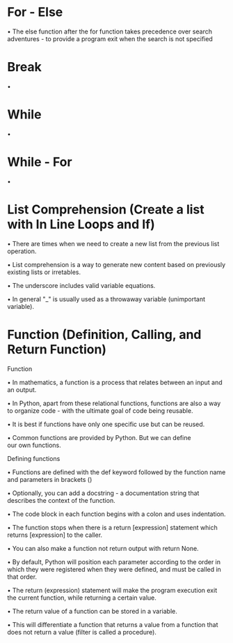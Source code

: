 # For - Else
• The else function after the for function takes precedence over search adventures - to provide a program exit when the search is not specified
# Break
•
# While
•
# While - For
•
# List Comprehension (Create a list with In Line Loops and If)
• There are times when we need to create a new list from the previous list operation.

• List comprehension is a way to generate new content based on previously existing lists or irretables.

• The underscore includes valid variable equations.

• In general "_" is usually used as a throwaway variable (unimportant variable).
# Function (Definition, Calling, and Return Function)
Function

• In mathematics, a function is a process that relates between an input and an output.

• In Python, apart from these relational functions, functions are also a way to organize code - with the ultimate goal of code being reusable.

• It is best if functions have only one specific use but can be reused.

• Common functions are provided by Python. But we can define our own functions.

Defining functions

• Functions are defined with the def keyword followed by the function name and parameters in brackets ()

• Optionally, you can add a docstring - a documentation string that describes the context of the function.

• The code block in each function begins with a colon and uses indentation.

• The function stops when there is a return [expression] statement which returns [expression] to the caller.

• You can also make a function not return output with return None.

• By default, Python will position each parameter according to the order in which they were registered when they were defined, and must be called in that order.

• The return (expression) statement will make the program execution exit the current function, while returning a certain value.

• The return value of a function can be stored in a variable.

• This will differentiate a function that returns a value from a function that does not return a value (filter is called a procedure).
